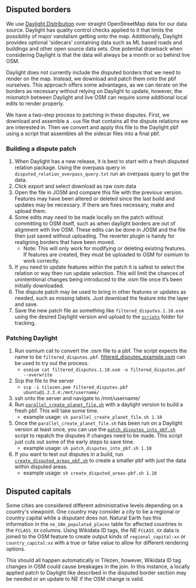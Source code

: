 ## Disputed borders

We use [Daylight Distribution](https://daylightmap.org/) over straight OpenStreetMap data for our data source. Daylight has quality control checks applied to it that limits the possibility of major vandalism getting onto the map. Additionally, Daylight provides optional 'sidecars' containing data such as ML based roads and buildings and other open source data sets. One potential drawback when considering Daylight is that the data will always be a month or so behind live OSM.

Daylight does not currently include the disputed borders that we need to render on the map. Instead, we download and patch them onto the pbf ourselves. This approach offers some advantages, as we can iterate on the borders as necessary without relying on Daylight to update, however, the mismatch between Daylight and live OSM can require some additional local edits to render properly.

We have a two-step process to patching in these disputes. First, we download and assemble a `.osm` file that contains all the dispute relations we are interested in. Then we convert and apply this file to the Daylight pbf using a script that assembles all the sidecar files into a final pbf.


### Building a dispute patch
1. When Daylight has a new release, it is best to start with a fresh disputed relation package. Using the overpass query in `disputed_relation_overpass_query.txt` run an overpass query to get the data.
2. Click export and select download as raw osm data
3. Open the file in JOSM and compare this file with the previous version. Features may have been altered or deleted since the last build and updates may be necessary. If there are fixes necessary, make and upload them.
4. Some edits may need to be made locally on the patch without committing to OSM itself, such as when daylight borders are out of alignment with live OSM. These edits can be done in JOSM and the file then just saved without uploading. The reverter plugin is handy for realigning borders that have been moved.
   *  Note: This will only work for modifying or deleting existing features. If features are created, they must be uploaded to OSM for osmium to work correctly.
5. If you need to update features within the patch it is safest to select the relation or way then run update selection. This will limit the chances of unintentional changes being introduced to the .osm file once it’s been initially downloaded.
6. The dispute patch may be used to bring in other features or updates as needed, such as missing labels. Just download the feature into the layer and save.
7. Save the new patch file as something like `filtered_disputes.1.10.osm` using the desired Daylight version and upload to the [`scripts`](https://github.com/tilezen/vector-datasource/tree/master/scripts) folder for tracking.

### Patching Daylight
1. Run osmium cat to convert the .osm file to a pbf. The script expects the name to be `filtered_disputes.pbf`. [filtered_disputes_example.osm](https://github.com/tilezen/vector-datasource/tree/master/scripts/filtered_disputes_example.osm) can be used to try out the process.
   * `osmium cat filtered_disputes.1.10.osm -o filtered_disputes.pbf --overwrite`
2. Scp the file to the server
   * `scp -i tilezen.pem filtered_disputes.pbf  ubuntu@1.2.3.4:/mnt/username/`
3. ssh onto the server and navigate to /mnt/username/
4. Run [`parallel_create_planet_file.sh`](https://github.com/tilezen/vector-datasource/tree/master/scripts/parallel_create_planet_file.sh) with a daylight version to build a fresh pbf. This will take some time.
   *  example usage: `sh parallel_create_planet_file.sh 1.10`
5. Once the `parallel_create_planet_file.sh` has been run on a Daylight version at least once, you can use the [`patch_disputes_into_pbf.sh`](https://github.com/tilezen/vector-datasource/tree/master/scripts/scripts/patch_disputes_into_pbf.sh) script to repatch the disputes if changes need to be made. This script just cuts out some of the early steps to save time.
   * example usage: `sh patch_disputes_into_pbf.sh 1.10`
6. If you want to test out disputes in a build, run [`create_disputed_areas_pbf.sh`](https://github.com/tilezen/vector-datasource/tree/master/scripts/create_disputed_areas_pbf.sh) to create a smaller pbf with just the data within disputed areas.
   * example usage: `sh create_disputed_areas-pbf.sh 1.10`


## Disputed capitals

Some cities are considered different administrative levels depending on a country's viewpoint. One country may consider a city to be a regional or country capital while a disputant does not. Natural Earth has this information in the `ne_10m_populated_places` table for affected countries in the `FCLASS_XX` columns. Using Wikidata ID tags, the NE `FCLASS_XX` data is joined to the OSM feature to create output kinds of `regional_capital:xx` or `country_capital:xx` with a true or false value to allow for different rendering options.

This should all happen automatically in Tilezen, however, Wikidata ID tag changes in OSM could cause breakages in the join. In this instance, a locally applied patch to Daylight like described in the disputed border section may be needed or an update to NE if the OSM change is valid.
